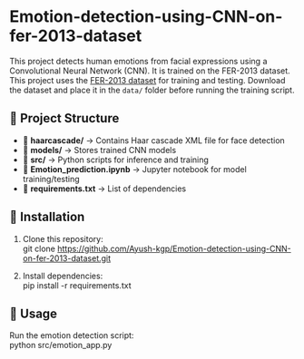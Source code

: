 # Emotion-detection-using-CNN-on-fer-2013-dataset
This project detects human emotions from facial expressions using a Convolutional Neural Network (CNN). It is trained on the FER-2013 dataset. This project uses the [FER-2013 dataset](https://www.kaggle.com/datasets/msambare/fer2013) for training and testing.
Download the dataset and place it in the `data/` folder before running the training script.


## 📂 Project Structure  
- 📁 **haarcascade/** → Contains Haar cascade XML file for face detection  
- 📁 **models/** → Stores trained CNN models  
- 📁 **src/** → Python scripts for inference and training  
- 📄 **Emotion_prediction.ipynb** → Jupyter notebook for model training/testing  
- 📄 **requirements.txt** → List of dependencies  

## 🔧 Installation
1. Clone this repository:  
git clone https://github.com/Ayush-kgp/Emotion-detection-using-CNN-on-fer-2013-dataset.git

2. Install dependencies:  
pip install -r requirements.txt


## 🚀 Usage
Run the emotion detection script:  
python src/emotion_app.py

